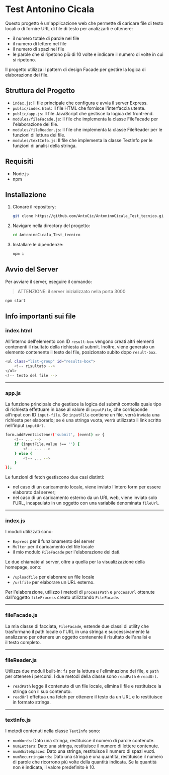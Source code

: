# Test Antonino Cicala
Questo progetto è un'applicazione web che permette di caricare file di testo locali o di fornire URL di file di testo per analizzarli e ottenere:
- il numero totale di parole nel file
- il numero di lettere nel file
- il numero di spazi nel file
- le parole che si ripetono più di 10 volte e indicare il numero di volte in cui si ripetono.

Il progetto utilizza il pattern di design Facade per gestire la logica di elaborazione dei file.

## Struttura del Progetto

- `index.js`: Il file principale che configura e avvia il server Express.
- `public/index.html`: Il file HTML che fornisce l'interfaccia utente.
- `public/app.js`: Il file JavaScript che gestisce la logica del front-end.
- `modules/fileFacade.js`: Il file che implementa la classe FileFacade per l'elaborazione dei file.
- `modules/fileReader.js`: Il file che implementa la classe FileReader per le funzioni di lettura dei file.
- `modules/textInfo.js`: Il file che implementa la classe TextInfo per le funzioni di analisi della stringa.

## Requisiti
- Node.js
- npm

## Installazione
1. Clonare il repository:
    ```sh
    git clone https://github.com/AntoCic/AntoninoCicala_Test_tecnico.git
    ```
2. Navigare nella directory del progetto:
    ```sh
    cd AntoninoCicala_Test_tecnico
    ```
3. Installare le dipendenze:
    ```sh
    npm i
    ```

## Avvio del Server
Per avviare il server, eseguire il comando:
> ATTENZIONE: il server inizializzato nella porta 3000
```sh
npm start
```

## Info importanti sui file
### index.html
All'interno dell'elemento con ID `result-box` vengono creati altri elementi contenenti il risultato della richiesta al submit. Inoltre, viene generato un elemento contenente il testo del file, posizionato subito dopo `result-box`.
```sh
<ul class="list-group" id="results-box">
    <!-- risultato -->
</ul>
<!-- testo del file -->
```
---
### app.js
La funzione principale che gestisce la logica del submit controlla quale tipo di richiesta effettuare in base al valore di `inputFile`, che corrisponde all'input con ID `input-file`. Se `inputFile` contiene un file, verrà inviata una richiesta per elaborarlo; se è una stringa vuota, verrà utilizzato il link scritto nell'input `inputUrl`.
```sh
form.addEventListener('submit', (event) => {
    <!-- ... -->
    if (inputFile.value !== '') { 
        <!-- ... -->
    } else { 
        <!-- ... -->
    }
});
```

Le funzioni di fetch gestiscono due casi distinti: 
- nel caso di un caricamento locale, viene inviato l'intero form per essere elaborato dal server;
- nel caso di un caricamento esterno da un URL web, viene inviato solo l'URL, incapsulato in un oggetto con una variabile denominata `fileUrl`.

---
### index.js
I moduli utilizzati sono:
- `Express` per il funzionamento del server
- `Multer` per il caricamento del file locale
- il mio modulo `FileFacade` per l'elaborazione dei dati.

Le due chiamate al server, oltre a quella per la visualizzazione della homepage, sono:
- `/uploadfile` per elaborare un file locale 
- `/urlfile` per elaborare un URL esterno. 

Per l'elaborazione, utilizzo i metodi di `processPath` e `processUrl` ottenute dall'oggetto `fileProcess` creato utilizzando `FileFacade`.

---
### fileFacade.js
La mia classe di facciata, `FileFacade`, estende due classi di utility che trasformano il path locale o l'URL in una stringa e successivamente la analizzano per ottenere un oggetto contenente il risultato dell'analisi e il testo completo.

---
### fileReader.js
Utilizza due moduli built-in: `fs` per la lettura e l'eliminazione dei file, e `path` per ottenere i percorsi.
I due metodi della classe sono `readPath` e `readUrl`. 

- `readPath` legge il contenuto di un file locale, elimina il file e restituisce la stringa con il suo contenuto.
- `readUrl` effettua una fetch per ottenere il testo da un URL e lo restituisce in formato stringa.

---
### textInfo.js
I metodi contenuti nella classe `TextInfo` sono:

- `numWords`: Dato una stringa, restituisce il numero di parole contenute.
- `numLetters`: Dato una stringa, restituisce il numero di lettere contenute.
- `numWhiteSpaces`: Dato una stringa, restituisce il numero di spazi vuoti.
- `numRecurringWords`: Dato una stringa e una quantità, restituisce il numero di parole che ricorrono più volte della quantità indicata. Se la quantità non è indicata, il valore predefinito è 10.



